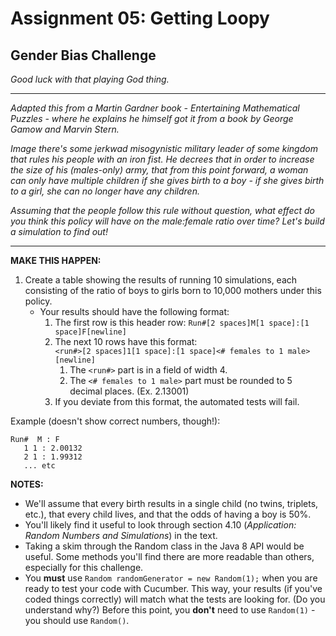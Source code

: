 # Assignment 05: Getting Loopy

## Gender Bias Challenge

_Good luck with that playing God thing._

---

_Adapted this from a Martin Gardner book - Entertaining Mathematical Puzzles - where he explains he himself got it from a book by George Gamow and Marvin Stern._

_Image there's some jerkwad misogynistic military leader of some kingdom that rules his people with an iron fist. He decrees that in order to increase the size of his (males-only) army, that from this point forward, a woman can only have multiple children if she gives birth to a boy - if she gives birth to a girl, she can no longer have any children._

_Assuming that the people follow this rule without question, what effect do you think this policy will have on the male:female ratio over time? Let's build a simulation to find out!_

---

**MAKE THIS HAPPEN:**

1. Create a table showing the results of running 10 simulations, each consisting of the ratio of boys to girls born to 10,000 mothers under this policy.
    * Your results should have the following format:  
        1. The first row is this header row: `Run#[2 spaces]M[1 space]:[1 space]F[newline]`
        1. The next 10 rows have this format:   
            `<run#>[2 spaces]1[1 space]:[1 space]<# females to 1 male>[newline]`
            1. The `<run#>` part is in a field of width 4.
            1. The `<# females to 1 male>` part must be rounded to 5 decimal places. (Ex. 2.13001)
        1. If you deviate from this format, the automated tests will fail.

Example (doesn't show correct numbers, though!):  

    Run#  M : F  
       1 1 : 2.00132  
       2 1 : 1.99312
       ... etc

**NOTES:**

* We'll assume that every birth results in a single child (no twins, triplets, etc.), that every child lives, and that the odds of having a boy is 50%.
* You'll likely find it useful to look through section 4.10 (_Application: Random Numbers and Simulations_) in the text.
* Taking a skim through the Random class in the Java 8 API would be useful. Some methods you'll find there are more readable than others, especially for this challenge.
* You **must** use `Random randomGenerator = new Random(1);` when you are ready to test your code with Cucumber. This way, your results (if you've coded things correctly) will match what the tests are looking for. (Do you understand why?) Before this point, you **don't** need to use `Random(1)` - you should use `Random()`.